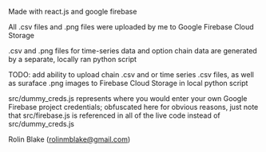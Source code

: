 Made with react.js and google firebase

All .csv files and .png files were uploaded by me to Google Firebase Cloud Storage

.csv and .png files for time-series data and option chain data are generated by a separate, locally ran python script

TODO: add ability to upload chain .csv and or time series .csv files, as well as suraface .png images to Firebase Cloud Storage in local python script

src/dummy_creds.js represents where you would enter your own Google Firebase project credentials; obfuscated here for obvious reasons, just note that src/firebase.js is referenced in all of the live code instead of src/dummy_creds.js

Rolin Blake (rolinmblake@gmail.com)